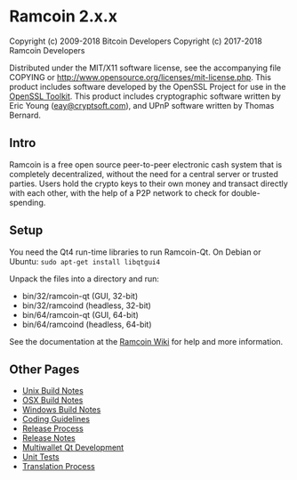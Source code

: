Ramcoin 2.x.x 
====================

Copyright (c) 2009-2018 Bitcoin Developers
Copyright (c) 2017-2018 Ramcoin Developers

Distributed under the MIT/X11 software license, see the accompanying
file COPYING or http://www.opensource.org/licenses/mit-license.php.
This product includes software developed by the OpenSSL Project for use in the [OpenSSL Toolkit](http://www.openssl.org/). This product includes
cryptographic software written by Eric Young ([eay@cryptsoft.com](mailto:eay@cryptsoft.com)), and UPnP software written by Thomas Bernard.


Intro
---------------------
Ramcoin is a free open source peer-to-peer electronic cash system that is
completely decentralized, without the need for a central server or trusted
parties.  Users hold the crypto keys to their own money and transact directly
with each other, with the help of a P2P network to check for double-spending.


Setup
---------------------
You need the Qt4 run-time libraries to run Ramcoin-Qt. On Debian or Ubuntu:
	`sudo apt-get install libqtgui4`

Unpack the files into a directory and run:

- bin/32/ramcoin-qt (GUI, 32-bit)
- bin/32/ramcoind (headless, 32-bit)
- bin/64/ramcoin-qt (GUI, 64-bit)
- bin/64/ramcoind (headless, 64-bit)

See the documentation at the [Ramcoin Wiki](http://ramcoin.info)
for help and more information.


Other Pages
---------------------
- [Unix Build Notes](build-unix.md)
- [OSX Build Notes](build-osx.md)
- [Windows Build Notes](build-msw.md)
- [Coding Guidelines](coding.md)
- [Release Process](release-process.md)
- [Release Notes](release-notes.md)
- [Multiwallet Qt Development](multiwallet-qt.md)
- [Unit Tests](unit-tests.md)
- [Translation Process](translation_process.md)
